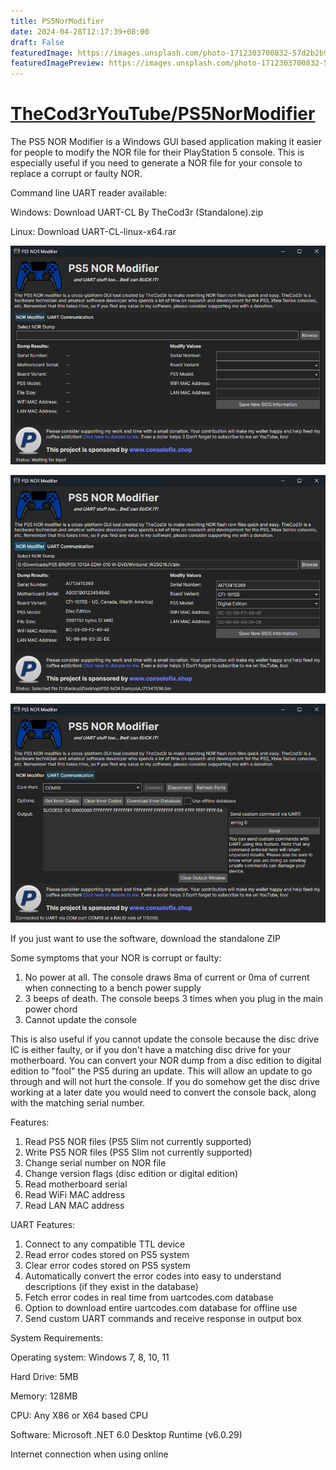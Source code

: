 ```yaml
---
title: PS5NorModifier
date: 2024-04-28T12:17:39+08:00
draft: False
featuredImage: https://images.unsplash.com/photo-1712303700832-57d2b2b916b8?ixid=M3w0NjAwMjJ8MHwxfHJhbmRvbXx8fHx8fHx8fDE3MTQyNzc2OTZ8&ixlib=rb-4.0.3
featuredImagePreview: https://images.unsplash.com/photo-1712303700832-57d2b2b916b8?ixid=M3w0NjAwMjJ8MHwxfHJhbmRvbXx8fHx8fHx8fDE3MTQyNzc2OTZ8&ixlib=rb-4.0.3
---
```


# [TheCod3rYouTube/PS5NorModifier](https://github.com/TheCod3rYouTube/PS5NorModifier)

The PS5 NOR Modifier is a Windows GUI based application making it easier for people to modify the NOR file for their PlayStation 5 console. This is especially useful if you need to generate a NOR file for your console to replace a corrupt or faulty NOR.


Command line UART reader available:

Windows: Download UART-CL By TheCod3r (Standalone).zip

Linux: Download UART-CL-linux-x64.rar


![PS5 NOR Modifier](https://raw.githubusercontent.com/thecod3ryoutube/PS5NorModifier/main/Screenshot1.png)

![PS5 NOR Modifier](https://raw.githubusercontent.com/thecod3ryoutube/PS5NorModifier/main/Screenshot2.png)

![PS5 NOR Modifier](https://raw.githubusercontent.com/thecod3ryoutube/PS5NorModifier/main/Screenshot3.png)

If you just want to use the software, download the standalone ZIP

Some symptoms that your NOR is corrupt or faulty:
1. No power at all. The console draws 8ma of current or 0ma of current when connecting to a bench power supply
2. 3 beeps of death. The console beeps 3 times when you plug in the main power chord
3. Cannot update the console

This is also useful if you cannot update the console because the disc drive IC is either faulty, or if you don't have a matching disc drive for your motherboard. You can convert your NOR dump from a disc edition to digital edition to "fool" the PS5 during
an update. This will allow an update to go through and will not hurt the console. If you do somehow get the disc drive working at a later date you would need to convert the console back, along with the matching serial number.

Features:
1. Read PS5 NOR files (PS5 Slim not currently supported)
2. Write PS5 NOR files (PS5 Slim not currently supported)
3. Change serial number on NOR file
4. Change version flags (disc edition or digital edition)
5. Read motherboard serial
6. Read WiFi MAC address
7. Read LAN MAC address

UART Features:
1. Connect to any compatible TTL device
2. Read error codes stored on PS5 system
3. Clear error codes stored on PS5 system
4. Automatically convert the error codes into easy to understand descriptions (if they exist in the database)
5. Fetch error codes in real time from uartcodes.com database
6. Option to download entire uartcodes.com database for offline use
7. Send custom UART commands and receive response in output box

System Requirements:

Operating system: Windows 7, 8, 10, 11

Hard Drive: 5MB

Memory: 128MB

CPU: Any X86 or X64 based CPU

Software: Microsoft .NET 6.0 Desktop Runtime (v6.0.29)

Internet connection when using online
